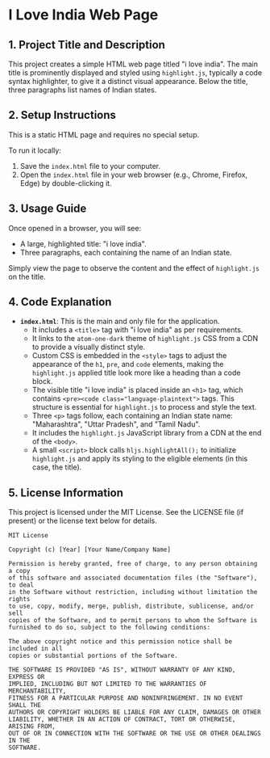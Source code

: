 # I Love India Web Page

## 1. Project Title and Description
This project creates a simple HTML web page titled "i love india". The main title is prominently displayed and styled using `highlight.js`, typically a code syntax highlighter, to give it a distinct visual appearance. Below the title, three paragraphs list names of Indian states.

## 2. Setup Instructions
This is a static HTML page and requires no special setup. 

To run it locally:
1.  Save the `index.html` file to your computer.
2.  Open the `index.html` file in your web browser (e.g., Chrome, Firefox, Edge) by double-clicking it.

## 3. Usage Guide
Once opened in a browser, you will see:
*   A large, highlighted title: "i love india".
*   Three paragraphs, each containing the name of an Indian state.

Simply view the page to observe the content and the effect of `highlight.js` on the title.

## 4. Code Explanation
*   **`index.html`**: This is the main and only file for the application.
    *   It includes a `<title>` tag with "i love india" as per requirements.
    *   It links to the `atom-one-dark` theme of `highlight.js` CSS from a CDN to provide a visually distinct style.
    *   Custom CSS is embedded in the `<style>` tags to adjust the appearance of the `h1`, `pre`, and `code` elements, making the `highlight.js` applied title look more like a heading than a code block.
    *   The visible title "i love india" is placed inside an `<h1>` tag, which contains `<pre><code class="language-plaintext">` tags. This structure is essential for `highlight.js` to process and style the text.
    *   Three `<p>` tags follow, each containing an Indian state name: "Maharashtra", "Uttar Pradesh", and "Tamil Nadu".
    *   It includes the `highlight.js` JavaScript library from a CDN at the end of the `<body>`.
    *   A small `<script>` block calls `hljs.highlightAll();` to initialize `highlight.js` and apply its styling to the eligible elements (in this case, the title).

## 5. License Information
This project is licensed under the MIT License. See the LICENSE file (if present) or the license text below for details.

```
MIT License

Copyright (c) [Year] [Your Name/Company Name]

Permission is hereby granted, free of charge, to any person obtaining a copy
of this software and associated documentation files (the "Software"), to deal
in the Software without restriction, including without limitation the rights
to use, copy, modify, merge, publish, distribute, sublicense, and/or sell
copies of the Software, and to permit persons to whom the Software is
furnished to do so, subject to the following conditions:

The above copyright notice and this permission notice shall be included in all
copies or substantial portions of the Software.

THE SOFTWARE IS PROVIDED "AS IS", WITHOUT WARRANTY OF ANY KIND, EXPRESS OR
IMPLIED, INCLUDING BUT NOT LIMITED TO THE WARRANTIES OF MERCHANTABILITY,
FITNESS FOR A PARTICULAR PURPOSE AND NONINFRINGEMENT. IN NO EVENT SHALL THE
AUTHORS OR COPYRIGHT HOLDERS BE LIABLE FOR ANY CLAIM, DAMAGES OR OTHER
LIABILITY, WHETHER IN AN ACTION OF CONTRACT, TORT OR OTHERWISE, ARISING FROM,
OUT OF OR IN CONNECTION WITH THE SOFTWARE OR THE USE OR OTHER DEALINGS IN THE
SOFTWARE.
```